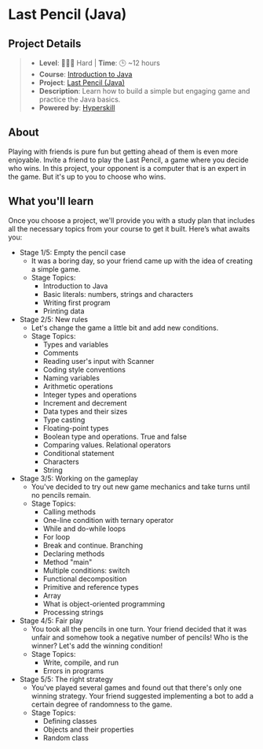 # Last Pencil (Java)

## Project Details
> * **Level**: 🌟🌟🌟 Hard | **Time**: 🕒 ~12 hours
> * **Course**: [Introduction to Java](https://hyperskill.org/courses/8-introduction-to-java)
> * **Project**: [Last Pencil (Java)](https://hyperskill.org/projects/341?track=8)
> * **Description**: Learn how to build a simple but engaging game and practice the Java basics.
> * **Powered by**: [Hyperskill](https://hyperskill.org/)

## About
Playing with friends is pure fun but getting ahead of them is even more enjoyable. Invite a friend to play the Last 
Pencil, a game where you decide who wins. In this project, your opponent is a computer that is an expert in the game. 
But it's up to you to choose who wins.

## What you'll learn
Once you choose a project, we'll provide you with a study plan that includes all the necessary topics from your course 
to get it built. Here’s what awaits you:

* Stage 1/5: Empty the pencil case
  * It was a boring day, so your friend came up with the idea of creating a simple game.
  * Stage Topics:
    * Introduction to Java
    * Basic literals: numbers, strings and characters
    * Writing first program
    * Printing data
* Stage 2/5: New rules
  * Let's change the game a little bit and add new conditions.
  * Stage Topics:
    * Types and variables
    * Comments
    * Reading user's input with Scanner
    * Coding style conventions
    * Naming variables
    * Arithmetic operations
    * Integer types and operations
    * Increment and decrement
    * Data types and their sizes
    * Type casting
    * Floating-point types
    * Boolean type and operations. True and false
    * Comparing values. Relational operators
    * Conditional statement
    * Characters
    * String
* Stage 3/5: Working on the gameplay
  * You've decided to try out new game mechanics and take turns until no pencils remain.
  * Stage Topics:
    * Calling methods
    * One-line condition with ternary operator
    * While and do-while loops
    * For loop
    * Break and continue. Branching
    * Declaring methods
    * Method "main"
    * Multiple conditions: switch
    * Functional decomposition
    * Primitive and reference types
    * Array
    * What is object-oriented programming
    * Processing strings
* Stage 4/5: Fair play
  * You took all the pencils in one turn. Your friend decided that it was unfair and somehow took a negative number of 
    pencils! Who is the winner? Let's add the winning condition!
  * Stage Topics:
    * Write, compile, and run
    * Errors in programs
* Stage 5/5: The right strategy
  * You've played several games and found out that there's only one winning strategy. Your friend suggested implementing 
    a bot to add a certain degree of randomness to the game.
  * Stage Topics:
    * Defining classes
    * Objects and their properties
    * Random class